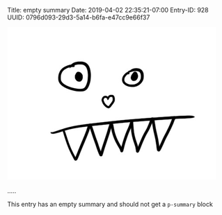 Title: empty summary
Date: 2019-04-02 22:35:21-07:00
Entry-ID: 928
UUID: 0796d093-29d3-5a14-b6fa-e47cc9e66f37


![](rawr.jpg)

.....

This entry has an empty summary and should not get a `p-summary` block
